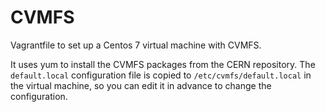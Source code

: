 # CVMFS

Vagrantfile to set up a Centos 7 virtual machine with CVMFS.

It uses yum to install the CVMFS packages from the CERN repository.
The `default.local` configuration file is copied to
`/etc/cvmfs/default.local` in the virtual machine, so you can edit it
in advance to change the configuration.